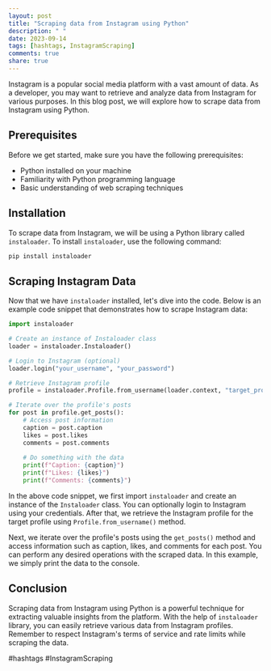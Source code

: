 ```yaml
---
layout: post
title: "Scraping data from Instagram using Python"
description: " "
date: 2023-09-14
tags: [hashtags, InstagramScraping]
comments: true
share: true
---
```


Instagram is a popular social media platform with a vast amount of data. As a developer, you may want to retrieve and analyze data from Instagram for various purposes. In this blog post, we will explore how to scrape data from Instagram using Python.

## Prerequisites
Before we get started, make sure you have the following prerequisites:

- Python installed on your machine
- Familiarity with Python programming language
- Basic understanding of web scraping techniques

## Installation
To scrape data from Instagram, we will be using a Python library called `instaloader`. To install `instaloader`, use the following command:

```bash
pip install instaloader
```

## Scraping Instagram Data
Now that we have `instaloader` installed, let's dive into the code. Below is an example code snippet that demonstrates how to scrape Instagram data:

```python
import instaloader

# Create an instance of Instaloader class
loader = instaloader.Instaloader()

# Login to Instagram (optional)
loader.login("your_username", "your_password")

# Retrieve Instagram profile
profile = instaloader.Profile.from_username(loader.context, "target_profile")

# Iterate over the profile's posts
for post in profile.get_posts():
    # Access post information
    caption = post.caption
    likes = post.likes
    comments = post.comments
    
    # Do something with the data
    print(f"Caption: {caption}")
    print(f"Likes: {likes}")
    print(f"Comments: {comments}")
```

In the above code snippet, we first import `instaloader` and create an instance of the `Instaloader` class. You can optionally login to Instagram using your credentials. After that, we retrieve the Instagram profile for the target profile using `Profile.from_username()` method.

Next, we iterate over the profile's posts using the `get_posts()` method and access information such as caption, likes, and comments for each post. You can perform any desired operations with the scraped data. In this example, we simply print the data to the console.

## Conclusion
Scraping data from Instagram using Python is a powerful technique for extracting valuable insights from the platform. With the help of `instaloader` library, you can easily retrieve various data from Instagram profiles. Remember to respect Instagram's terms of service and rate limits while scraping the data.

#hashtags #InstagramScraping